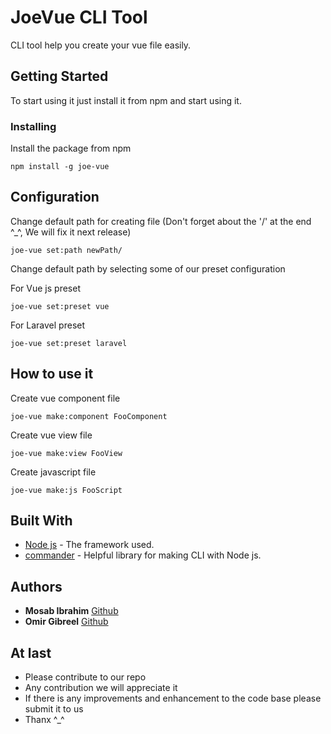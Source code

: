 # JoeVue CLI Tool

CLI tool help you create your vue file easily.

## Getting Started

To start using it just install it from npm and start using it.

### Installing

Install the package from npm

```
npm install -g joe-vue
```

## Configuration

Change default path for creating file (Don't forget about the '/' at the end ^_^, We will fix it next release)

```
joe-vue set:path newPath/
```

Change default path by selecting some of our preset configuration

For Vue js preset
```
joe-vue set:preset vue
```

For Laravel preset
```
joe-vue set:preset laravel
```

## How to use it

Create vue component file

```
joe-vue make:component FooComponent
```

Create vue view file

```
joe-vue make:view FooView
```

Create javascript file

```
joe-vue make:js FooScript
```

## Built With

* [Node js](https://nodejs.org) - The framework used.
* [commander](https://github.com/tj/commander.js/) - Helpful library for making CLI with Node js.

## Authors

* **Mosab Ibrahim** [Github](https://github.com/Miaababikir)
* **Omir Gibreel** [Github](https://github.com/comrade1996)

## At last

* Please contribute to our repo
* Any contribution we will appreciate it
* If there is any improvements and enhancement to the code base please submit it to us
* Thanx ^_^
